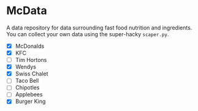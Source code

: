 # McData

A data repository for data surrounding fast food nutrition and ingredients. You can collect your own data using the super-hacky `scaper.py`. 


 - [x] McDonalds
 - [x] KFC
 - [ ] Tim Hortons
 - [x] Wendys
 - [x] Swiss Chalet
 - [ ] Taco Bell
 - [ ] Chipotles
 - [ ] Applebees
 - [x] Burger King
